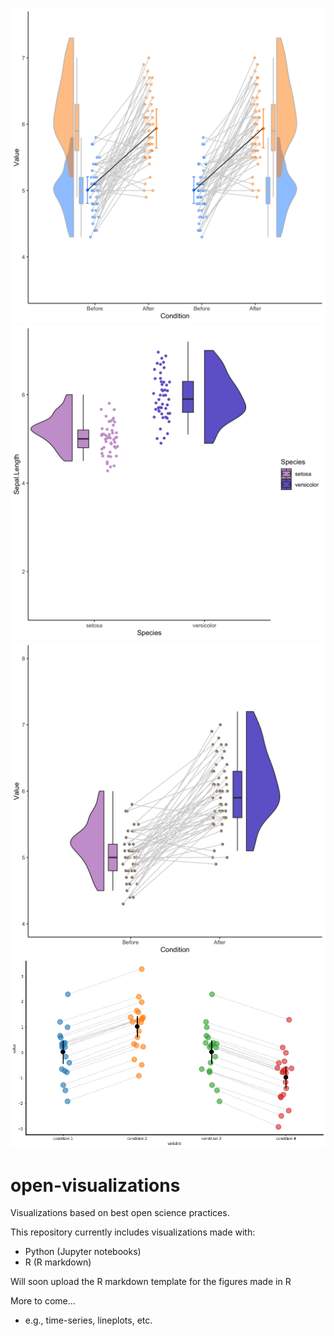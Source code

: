 ![Raincloud example](raincloud_extended_repmes_complete.png)
![Raincloud example2](example.png)
![Raincloud example2](raincloud_extended_bisque4.png)
![Raincloud example2](example_jitter.png)


# open-visualizations
Visualizations based on best open science practices.

This repository currently includes visualizations made with:
- Python (Jupyter notebooks)
- R (R markdown)

Will soon upload the R markdown template for the figures made in R

More to come... 
- e.g., time-series, lineplots, etc.
 
